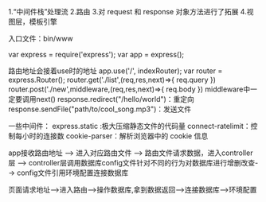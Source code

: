 1.“中间件栈”处理流 
2.路由
3.对 request 和 response 对象方法进行了拓展
4.视图层，模板引擎


入口文件：bin/www

var express = require('express');
var app = express();

路由地址会接着use时的地址
app.use('/', indexRouter);
var router = express.Router();
router.get('./list',(req,res,next)=>{
  req.query
})
router.post('./new',middleware,(req,res,next)=>{
  req.body
})
middleware中一定要调用next()
response.redirect("/hello/world")：重定向
response.sendFile("path/to/cool_song.mp3")：发送文件

一些中间件：
express.static :极大压缩静态文件的代码量
connect-ratelimit：控制每小时的连接数
cookie-parser：解析浏览器中的 cookie 信息


app接收路由地址 -->
进入对应路由文件 -->
路由文件请求数据，进入controller层 -->
controller层调用数据库config文件针对不同的行为对数据库进行增删改查-->
config文件引用环境配置连接数据库

页面请求地址-->进入路由-->操作数据库,拿到数据返回-->连接数据库-->环境配置